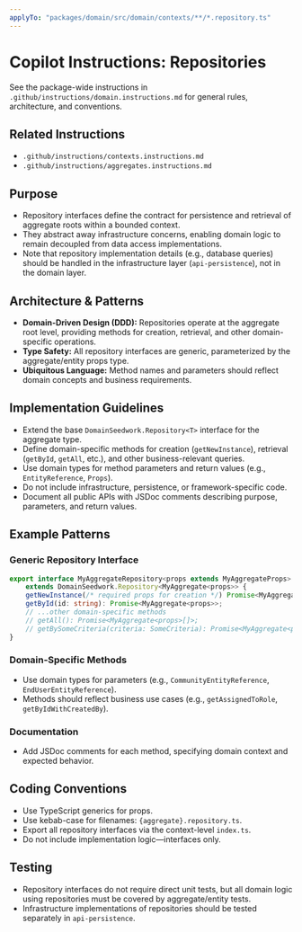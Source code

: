 ```yaml
---
applyTo: "packages/domain/src/domain/contexts/**/*.repository.ts"
---
```


# Copilot Instructions: Repositories

See the package-wide instructions in `.github/instructions/domain.instructions.md` for general rules, architecture, and conventions.

## Related Instructions
- `.github/instructions/contexts.instructions.md`
- `.github/instructions/aggregates.instructions.md`

## Purpose
- Repository interfaces define the contract for persistence and retrieval of aggregate roots within a bounded context.
- They abstract away infrastructure concerns, enabling domain logic to remain decoupled from data access implementations.
- Note that repository implementation details (e.g., database queries) should be handled in the infrastructure layer (`api-persistence`), not in the domain layer.

## Architecture & Patterns
- **Domain-Driven Design (DDD):** Repositories operate at the aggregate root level, providing methods for creation, retrieval, and other domain-specific operations.
- **Type Safety:** All repository interfaces are generic, parameterized by the aggregate/entity props type.
- **Ubiquitous Language:** Method names and parameters should reflect domain concepts and business requirements.

## Implementation Guidelines
- Extend the base `DomainSeedwork.Repository<T>` interface for the aggregate type.
- Define domain-specific methods for creation (`getNewInstance`), retrieval (`getById`, `getAll`, etc.), and other business-relevant queries.
- Use domain types for method parameters and return values (e.g., `EntityReference`, `Props`).
- Do not include infrastructure, persistence, or framework-specific code.
- Document all public APIs with JSDoc comments describing purpose, parameters, and return values.

## Example Patterns

### Generic Repository Interface
```typescript
export interface MyAggregateRepository<props extends MyAggregateProps>
	extends DomainSeedwork.Repository<MyAggregate<props>> {
	getNewInstance(/* required props for creation */) Promise<MyAggregate<props>>;
	getById(id: string): Promise<MyAggregate<props>>;
	// ...other domain-specific methods
    // getAll(): Promise<MyAggregate<props>[]>;
    // getBySomeCriteria(criteria: SomeCriteria): Promise<MyAggregate<props>[]>;
}
```

### Domain-Specific Methods
- Use domain types for parameters (e.g., `CommunityEntityReference`, `EndUserEntityReference`).
- Methods should reflect business use cases (e.g., `getAssignedToRole`, `getByIdWithCreatedBy`).

### Documentation
- Add JSDoc comments for each method, specifying domain context and expected behavior.

## Coding Conventions
- Use TypeScript generics for props.
- Use kebab-case for filenames: `{aggregate}.repository.ts`.
- Export all repository interfaces via the context-level `index.ts`.
- Do not include implementation logic—interfaces only.

## Testing
- Repository interfaces do not require direct unit tests, but all domain logic using repositories must be covered by aggregate/entity tests.
- Infrastructure implementations of repositories should be tested separately in `api-persistence`.